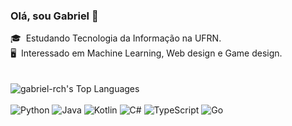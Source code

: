### Olá, sou Gabriel 👋

🎓&nbsp; Estudando Tecnologia da Informação na UFRN.\
🖥️&nbsp; Interessado em Machine Learning, Web design e Game design.\
<br><br>
![gabriel-rch's Top Languages](https://github-readme-stats.vercel.app/api/top-langs/?username=gabriel-rch&theme=vue-dark&show_icons=true&hide_border=true&layout=compact)
<br><br>
![Python](https://img.shields.io/badge/python-3670A0?style=for-the-badge&logo=python&logoColor=ffdd54)
![Java](https://img.shields.io/badge/java-%23ED8B00.svg?style=for-the-badge&logo=openjdk&logoColor=white)
![Kotlin](https://img.shields.io/badge/kotlin-%237F52FF.svg?style=for-the-badge&logo=kotlin&logoColor=white)
![C#](https://img.shields.io/badge/c%23-%23239120.svg?style=for-the-badge&logo=csharp&logoColor=white)
![TypeScript](https://img.shields.io/badge/typescript-%23007ACC.svg?style=for-the-badge&logo=typescript&logoColor=white)
![Go](https://img.shields.io/badge/go-%2300ADD8.svg?style=for-the-badge&logo=go&logoColor=white)
